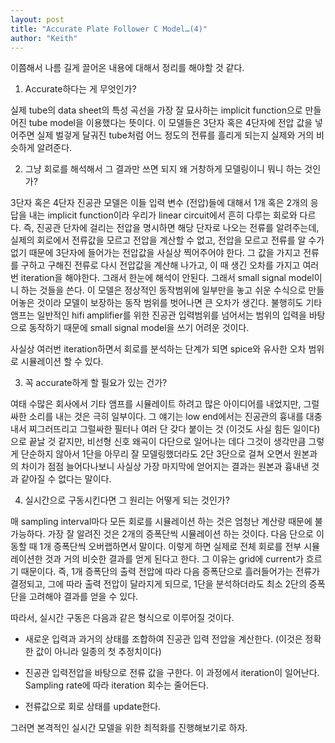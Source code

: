 ```yaml
---
layout: post
title: "Accurate Plate Follower C Model…(4)"
author: "Keith"
---
```



이쯤해서 나름 길게 끌어온 내용에 대해서 정리를 해야할 것 같다. 




1) Accurate하다는 게 무엇인가?




실제 tube의 data sheet의 특성 곡선을 가장 잘 묘사하는 implicit function으로 만들어진 tube model을 이용했다는 뜻이다. 이 모델들은 3단자 혹은 4단자에 전압 값을 넣어주면 실제 벌겋게 달궈진 tube처럼 어느 정도의 전류를 흘리게 되는지 실제와 거의 비슷하게 알려준다. 




2) 그냥 회로를 해석해서 그 결과만 쓰면 되지 왜 거창하게 모델링이니 뭐니 하는 것인가?




3단자 혹은 4단자 진공관 모델은 이들 입력 변수 (전압)들에 대해서 1개 혹은 2개의 응답을 내는 implicit function이라 우리가 linear circuit에서 흔히 다루는 회로와 다르다. 즉, 진공관 단자에 걸리는 전압을 명시하면 해당 단자로 나오는 전류를 알려주는데, 실제의 회로에서 전류값을 모르고 전압을 계산할 수 없고, 전압을 모르고 전류를 알 수가 없기 때문에 3단자에 들어가는 전압값을 사실상 찍어주어야 한다. 그 값을 가지고 전류를 구하고 구해진 전류로 다시 전압값을 계산해 나가고, 이 때 생긴 오차를 가지고 여러 번 iteration을 해야한다. 그래서 한눈에 해석이 안된다. 그래서 small signal model이니 하는 것들을 쓴다. 이 모델은 정상적인 동작범위에 일부만을 놓고 쉬운 수식으로 만들어놓은 것이라 모델이 보장하는 동작 범위를 벗어나면 큰 오차가 생긴다. 불행히도 기타 앰프는 일반적인 hifi amplifier를 위한 진공관 입력범위를 넘어서는 범위의 입력을 바탕으로 동작하기 때문에 small signal model을 쓰기 어려운 것이다. 




사실상 여러번 iteration하면서 회로를 분석하는 단계가 되면 spice와 유사한 오차 범위로 시뮬레이션 할 수 있다.




3) 꼭 accurate하게 할 필요가 있는 건가?




여태 수많은 회사에서 기타 앰프를 시뮬레이트 하려고 많은 아이디어를 내었지만, 그럴싸한 소리를 내는 것은 극히 일부이다. 그 얘기는 low end에서는 진공관의 흉내를 대충 내서 찌그러뜨리고 그럴싸한 필터나 여러 단 갖다 붙이는 것 (이것도 사실 힘든 일이다)으로 끝날 것 같지만, 비선형 신호 왜곡이 다단으로 일어나는 데다 그것이 생각만큼 그렇게 단순하지 않아서 1단을 아무리 잘 모델링했더라도 2단 3단으로 걸쳐 오면서 원본과의 차이가 점점 늘어다나보니 사실상 가장 마지막에 얻어지는 결과는 원본과 흉내낸 것과 같아질 수 없다는 말이다. 




4) 실시간으로 구동시킨다면 그 원리는 어떻게 되는 것인가?




매 sampling interval마다 모든 회로를 시뮬레이션 하는 것은 엄청난 계산량 때문에 불가능하다. 가장 잘 알려진 것은 2개의 증폭단씩 시뮬레이션 하는 것이다. 다음 단으로 이동할 때 1개 증폭단씩 오버랩하면서 말이다. 이렇게 하면 실제로 전체 회로를 전부 시뮬레이션한 것과 거의 비슷한 결과를 얻게 된다고 한다. 그 이유는 grid에 current가 흐르기 때문이다. 즉, 1개 증폭단의 출력 전압에 따라 다음 증폭단으로 흘러들어가는 전류가 결정되고, 그에 따라 출력 전압이 달라지게 되므로, 1단을 분석하더라도 최소 2단의 증폭단을 고려해야 결과를 얻을 수 있다.




따라서, 실시간 구동은 다음과 같은 형식으로 이루어질 것이다.




- 새로운 입력과 과거의 상태를 조합하여 진공관 입력 전압을 계산한다. (이것은 정확한 값이 아니라 일종의 첫 추정치이다)

- 진공관 입력전압을 바탕으로 전류 값을 구한다. 이 과정에서 iteration이 일어난다. Sampling rate에 따라 iteration 회수는 줄어든다.

- 전류값으로 회로 상태를 update한다.




그러면 본격적인 실시간 모델을 위한 최적화를 진행해보기로 하자.






